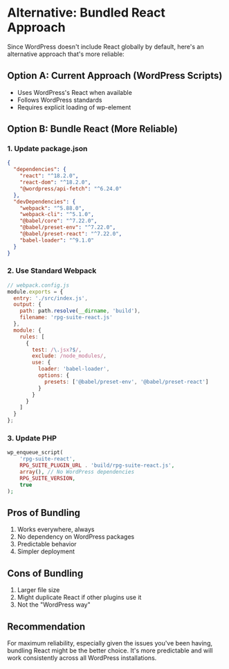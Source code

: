 # Alternative: Bundled React Approach

Since WordPress doesn't include React globally by default, here's an alternative approach that's more reliable:

## Option A: Current Approach (WordPress Scripts)
- Uses WordPress's React when available
- Follows WordPress standards
- Requires explicit loading of wp-element

## Option B: Bundle React (More Reliable)

### 1. Update package.json
```json
{
  "dependencies": {
    "react": "^18.2.0",
    "react-dom": "^18.2.0",
    "@wordpress/api-fetch": "^6.24.0"
  },
  "devDependencies": {
    "webpack": "^5.88.0",
    "webpack-cli": "^5.1.0",
    "@babel/core": "^7.22.0",
    "@babel/preset-env": "^7.22.0",
    "@babel/preset-react": "^7.22.0",
    "babel-loader": "^9.1.0"
  }
}
```

### 2. Use Standard Webpack
```javascript
// webpack.config.js
module.exports = {
  entry: './src/index.js',
  output: {
    path: path.resolve(__dirname, 'build'),
    filename: 'rpg-suite-react.js'
  },
  module: {
    rules: [
      {
        test: /\.jsx?$/,
        exclude: /node_modules/,
        use: {
          loader: 'babel-loader',
          options: {
            presets: ['@babel/preset-env', '@babel/preset-react']
          }
        }
      }
    ]
  }
};
```

### 3. Update PHP
```php
wp_enqueue_script(
    'rpg-suite-react',
    RPG_SUITE_PLUGIN_URL . 'build/rpg-suite-react.js',
    array(), // No WordPress dependencies
    RPG_SUITE_VERSION,
    true
);
```

## Pros of Bundling
1. Works everywhere, always
2. No dependency on WordPress packages
3. Predictable behavior
4. Simpler deployment

## Cons of Bundling
1. Larger file size
2. Might duplicate React if other plugins use it
3. Not the "WordPress way"

## Recommendation
For maximum reliability, especially given the issues you've been having, bundling React might be the better choice. It's more predictable and will work consistently across all WordPress installations.